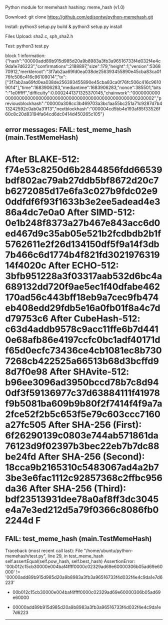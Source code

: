 Python module for memehash hashing: meme_hash (v1.0)

Download: git clone https://github.com/edisontw/python-memehash.git

Install: python3 setup.py build & python3 setup.py install

Files Upload: sha2.c, sph_sha2.h

Test: python3 test.py

block 1 information:
{"hash":"00000add89b915d985d20a9b8983a3fb3a96516733f4d032f4e4c9da1e7d6223","confirmations":2188897,"size":179,"height":1,"version":536870912,"merkleroot":"3f7ab2aa69fd0ea038de256393455890e45cba83ca0f76fc506c416c96109014","tx":["3f7ab2aa69fd0ea038de256393455890e45cba83ca0f76fc506c416c96109014"],"time":1683906283,"mediantime":1683906283,"nonce":385501,"bits":"1e0fffff","difficulty":0.0002441371325370145,"chainwork":"0000000000000000000000000000000000000000000000000000000000200002","previousblockhash":"00000a308cc3b469703a3bc1aa55bc251a71c9287d7b413242592c0ab0a31f13","nextblockhash":"000004cd5bb4e193af85f33526f60c8c20d83194fa64cd6dc0414d450265c105"}

error messages:
FAIL: test_meme_hash (__main__.TestMemeHash)
----------------------------------------------------------------------
After BLAKE-512: f74e53c8250d6b2844856fdd66539bdf802ac79ab27ddb5bf8672d20c7b6272085d17e6fa3c027b9fdc02e90ddfdf6f93f1633b3e2ee5adead4e386a4dc7e0a0
After SIMD-512: 0e1b248f8373a27b467e843acc6d0ed467d9c35ab05e521b2fcdbdb2b1f5762611e2f26d134150df5f9a14f3db7b466c6d1774b4f821fd302197631914f4020c
After ECHO-512: 3bfb951228a3f03317aab532d6bc4a689132dd720f9ae5ec1f40dfabe462170ad56c443bff18eb9a7cec9fb474eb408edd29fdb5e16a0fb01f8a4c7dd79753c6
After CubeHash-512: c63d4addb9578c9acc11ffe6b7d4410e68afb86e4197ccfc0bc1adf40171df65d0ecfc73436ce4cb1081ec8b7307268cb422525a66513b68d3bcffd98d7f0e98
After SHAvite-512: b96ee3096ad3950bccd78b7c8d940df3f59136977c37d63884111f41978f9b5081ba609b9b80f2f7414f4f9a7a2fce52f2b5c653f5e79c603ccc7160a27fc505
After SHA-256 (First): 6f26290139c0803e744ab571861da76123d9f02397b3bec22eb7b7dc88be24fd
After SHA-256 (Second): 18cca9b2165310c5483067ad4a2b73be3e6fac1112c92857368c2ffbc956da36
After SHA-256 (Third): bdf23513931dee78a0af8ff3dc3045e4a7e3ed212d5a79f0366c8086fb02244d
F
======================================================================
FAIL: test_meme_hash (__main__.TestMemeHash)
----------------------------------------------------------------------
Traceback (most recent call last):
  File "/home/ubuntu/python-memehash/test.py", line 29, in test_meme_hash
    self.assertEqual(self.pow_hash, self.best_hash)
AssertionError: '00b012c15cb30000e004baf4ffff0000c02329ad69e60000306b05ad69e60000' != '00000add89b915d985d20a9b8983a3fb3a96516733f4d032f4e4c9da1e7d6223'
- 00b012c15cb30000e004baf4ffff0000c02329ad69e60000306b05ad69e60000
+ 00000add89b915d985d20a9b8983a3fb3a96516733f4d032f4e4c9da1e7d6223
----------------------------------------------------------------------
